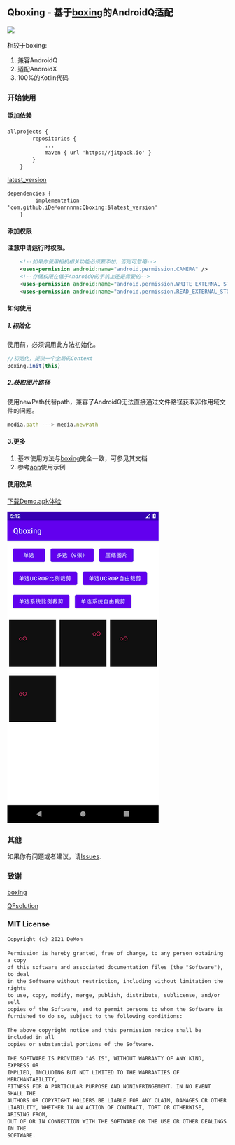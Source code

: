 ## Qboxing - 基于[boxing](https://github.com/bilibili/boxing)的AndroidQ适配

[![](https://jitpack.io/v/iDeMonnnnnn/Qboxing.svg)](https://jitpack.io/#iDeMonnnnnn/Qboxing)

相较于boxing:
1. 兼容AndroidQ
2. 适配AndroidX
3. 100%的Kotlin代码

### 开始使用
#### 添加依赖
```
allprojects {
		repositories {
			...
			maven { url 'https://jitpack.io' }
		}
	}
```
[latest_version](https://github.com/iDeMonnnnnn/Qboxing/releases)
```
dependencies {
	     implementation 'com.github.iDeMonnnnnn:Qboxing:$latest_version'
	}
```

#### 添加权限

**注意申请运行时权限。**

```xml
    <!--如果你使用相机相关功能必须要添加，否则可忽略-->
    <uses-permission android:name="android.permission.CAMERA" />
    <!--存储权限在低于AndroidQ的手机上还是需要的-->
    <uses-permission android:name="android.permission.WRITE_EXTERNAL_STORAGE" />
    <uses-permission android:name="android.permission.READ_EXTERNAL_STORAGE" />
```

#### 如何使用

##### 1.初始化
使用前，必须调用此方法初始化。
```js
//初始化，提供一个全局的Context
Boxing.init(this)
```

##### 2.获取图片路径

使用newPath代替path，兼容了AndroidQ无法直接通过文件路径获取非作用域文件的问题。

```js
media.path ---> media.newPath
```

#### 3.更多
1. 基本使用方法与[boxing](https://github.com/bilibili/boxing)完全一致，可参见其文档
2. 参考[app](https://github.com/iDeMonnnnnn/Qboxing/tree/master/app)使用示例

#### 使用效果

[下载Demo.apk体验](https://github.com/iDeMonnnnnn/Qboxing/raw/master/Qboxing.apk)

![xxx](https://github.com/iDeMonnnnnn/Qboxing/blob/master/181212.png?raw=true)

### 其他

如果你有问题或者建议，请[Issues](https://github.com/iDeMonnnnnn/QFsolution/issues).

### 致谢
[boxing](https://github.com/bilibili/boxing)

[QFsolution](https://github.com/iDeMonnnnnn/QFsolution)

### MIT License

```
Copyright (c) 2021 DeMon

Permission is hereby granted, free of charge, to any person obtaining a copy
of this software and associated documentation files (the "Software"), to deal
in the Software without restriction, including without limitation the rights
to use, copy, modify, merge, publish, distribute, sublicense, and/or sell
copies of the Software, and to permit persons to whom the Software is
furnished to do so, subject to the following conditions:

The above copyright notice and this permission notice shall be included in all
copies or substantial portions of the Software.

THE SOFTWARE IS PROVIDED "AS IS", WITHOUT WARRANTY OF ANY KIND, EXPRESS OR
IMPLIED, INCLUDING BUT NOT LIMITED TO THE WARRANTIES OF MERCHANTABILITY,
FITNESS FOR A PARTICULAR PURPOSE AND NONINFRINGEMENT. IN NO EVENT SHALL THE
AUTHORS OR COPYRIGHT HOLDERS BE LIABLE FOR ANY CLAIM, DAMAGES OR OTHER
LIABILITY, WHETHER IN AN ACTION OF CONTRACT, TORT OR OTHERWISE, ARISING FROM,
OUT OF OR IN CONNECTION WITH THE SOFTWARE OR THE USE OR OTHER DEALINGS IN THE
SOFTWARE.
```